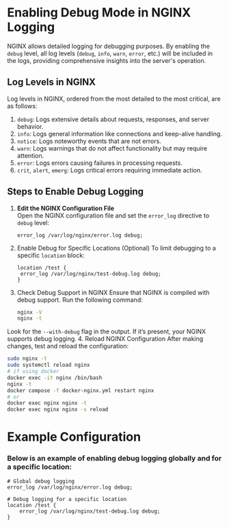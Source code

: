 # Enabling Debug Mode in NGINX Logging

NGINX allows detailed logging for debugging purposes. By enabling the `debug` level, all log levels (`debug`, `info`, `warn`, `error`, etc.) will be included in the logs, providing comprehensive insights into the server's operation.

## Log Levels in NGINX
Log levels in NGINX, ordered from the most detailed to the most critical, are as follows:
1. `debug`: Logs extensive details about requests, responses, and server behavior.
2. `info`: Logs general information like connections and keep-alive handling.
3. `notice`: Logs noteworthy events that are not errors.
4. `warn`: Logs warnings that do not affect functionality but may require attention.
5. `error`: Logs errors causing failures in processing requests.
6. `crit`, `alert`, `emerg`: Logs critical errors requiring immediate action.

## Steps to Enable Debug Logging

1. **Edit the NGINX Configuration File**  
   Open the NGINX configuration file and set the `error_log` directive to `debug` level:
   ```nginx
   error_log /var/log/nginx/error.log debug;
2. Enable Debug for Specific Locations (Optional)
   To limit debugging to a specific `location` block:
   ```nginx
   location /test {
    error_log /var/log/nginx/test-debug.log debug;
   }
   ```
3. Check Debug Support in NGINX
Ensure that NGINX is compiled with debug support. Run the following command:
   ```bash
   nginx -V
   nginx -t
   ```
Look for the `--with-debug` flag in the output. If it’s present, your NGINX supports debug logging.
4. Reload NGINX Configuration
After making changes, test and reload the configuration:
  ```bash
  sudo nginx -t
  sudo systemctl reload nginx
  # if using docker
  docker exec -it nginx /bin/bash
  nginx -t
  docker compose -f docker-nginx.yml restart nginx
  # or
  docker exec nginx nginx -t
  docker exec nginx nginx -s reload
  ```
# Example Configuration
### Below is an example of enabling debug logging globally and for a specific location:
```nginx
# Global debug logging
error_log /var/log/nginx/error.log debug;

# Debug logging for a specific location
location /test {
    error_log /var/log/nginx/test-debug.log debug;
}
```
